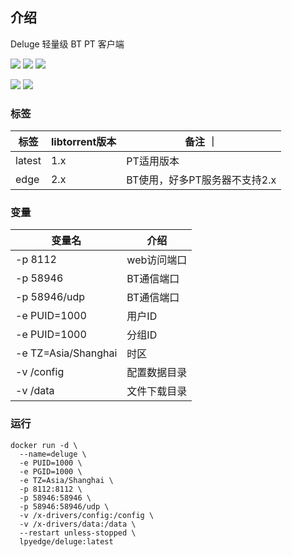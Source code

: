 ## 介绍

Deluge 轻量级 BT PT 客户端

[![](https://badgen.net/badge/lpyedge/deluge/blue?icon=docker)](https://hub.docker.com/r/lpyedge/deluge)
[![](https://badgen.net/docker/pulls/lpyedge/deluge?icon=docker&label=pulls)](https://hub.docker.com/r/lpyedge/deluge)
[![](https://badgen.net/docker/stars/lpyedge/deluge?icon=docker&label=stars)](https://hub.docker.com/r/lpyedge/deluge)

[![](https://badgen.net/badge/lpyedge/deluge-docker/purple?icon=github)](https://github.com/lpyedge/deluge-docker)
[![](https://badgen.net/github/license/lpyedge/deluge-docker?color=grey)](https://github.com/lpyedge/deluge-docker/blob/main/LICENSE)


### 标签

| 标签  | libtorrent版本 | 备注 ｜
| ------ | ------ | ------ | 
| latest | 1.x | PT适用版本 |
| edge | 2.x | BT使用，好多PT服务器不支持2.x |


### 变量

| 变量名  | 介绍                             |
| ------ | -------------------------------- |
| -p 8112 | web访问端口 |
| -p 58946 | BT通信端口 |
| -p 58946/udp | BT通信端口 |
| -e PUID=1000 | 用户ID |
| -e PUID=1000 | 分组ID |
| -e TZ=Asia/Shanghai | 时区 |
| -v /config | 配置数据目录 |
| -v /data | 文件下载目录 |


### 运行

```
docker run -d \
  --name=deluge \
  -e PUID=1000 \
  -e PGID=1000 \
  -e TZ=Asia/Shanghai \
  -p 8112:8112 \
  -p 58946:58946 \
  -p 58946:58946/udp \
  -v /x-drivers/config:/config \
  -v /x-drivers/data:/data \
  --restart unless-stopped \
  lpyedge/deluge:latest
```
